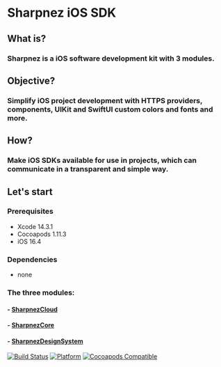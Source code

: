# Sharpnez iOS SDK

## What is?
### Sharpnez is a iOS software development kit with 3 modules.

## Objective?
### Simplify iOS project development with HTTPS providers, components, UIKit and SwiftUI custom colors and fonts and more.

## How?
### Make iOS SDKs available for use in projects, which can communicate in a transparent and simple way.

## Let's start

### Prerequisites

* Xcode 14.3.1
* Cocoapods 1.11.3
* iOS 16.4

### Dependencies

* none

### The three modules:

#### - [SharpnezCloud](https://github.com/TiagoLinharess/IOSSDK/blob/main/SDKCloud/Resources/SDKCloud.docc/SDKCloud.md)
#### - [SharpnezCore](https://github.com/TiagoLinharess/IOSSDK/blob/main/SDKCore/Resources/SDKCore.docc/SDKCore.md)
#### - [SharpnezDesignSystem](https://github.com/TiagoLinharess/IOSSDK/blob/main/DesignSystem/Resources/DesignSystem.docc/DesignSystem.md)

[![Build Status](https://api.travis-ci.com/TiagoLinharess/SharpnezDesignSystem.svg)](https://api.travis-ci.com/TiagoLinharess/SharpnezDesignSystem.svg)
[![Platform](https://img.shields.io/cocoapods/p/SharpnezDesignSystem.svg?style=flat)](https://github.com/TiagoLinharess/IOSSDK)
[![Cocoapods Compatible](https://img.shields.io/cocoapods/v/SharpnezDesignSystem.svg)](https://cocoapods.org/pods/SharpnezDesignSystem)
